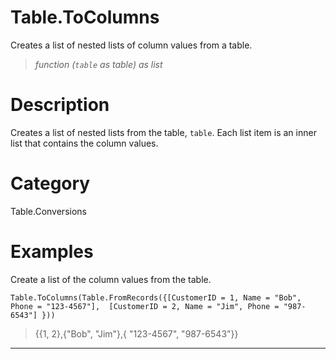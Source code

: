﻿# Table.ToColumns
Creates a list of nested lists of column values from a table.
> _function (<code>table</code> as table) as list_
# Description 
Creates a list of nested lists from the table, <code>table</code>.  Each list item is an inner list that contains the column values.
# Category 
Table.Conversions
# Examples 
Create a list of the column values from the table.
```
Table.ToColumns(Table.FromRecords({[CustomerID = 1, Name = "Bob", Phone = "123-4567"],  [CustomerID = 2, Name = "Jim", Phone = "987-6543"] }))
```
> {{1, 2},{"Bob",  "Jim"},{ "123-4567", "987-6543"}}
***
